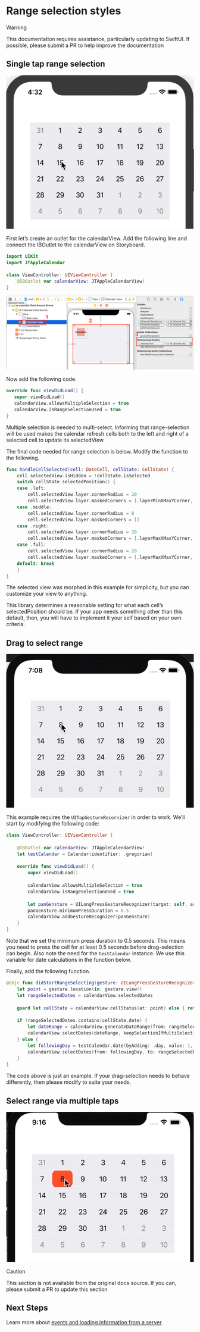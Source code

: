 # Range selection styles

> [!WARNING]
> This documentation requires assistance, particularly updating to SwiftUI. If possible, please submit a PR to help improve the documentation

## Single tap range selection

![single tap range selection](./images/image1.gif)

First let’s create an outlet for the calendarView. Add the following line and connect the IBOutlet to the calendarView on Storyboard.

```swift
import UIKit
import JTAppleCalendar

class ViewController: UIViewController {
    @IBOutlet var calendarView: JTAppleCalendarView!
}
```

![connect IBOutlet](./images/image2.png)

Now add the following code.

```swift
override func viewDidLoad() {
   super.viewDidLoad()
   calendarView.allowsMultipleSelection = true
   calendarView.isRangeSelectionUsed = true
}
```

Multiple selection is needed to multi-select. Informing that range-selection will be used makes the calendar refresh cells both to the left and right of a selected cell to update its selectedView.

The final code needed for range selection is below. Modify the function to the following.

```swift
func handleCellSelected(cell: DateCell, cellState: CellState) {
    cell.selectedView.isHidden = !cellState.isSelected
    switch cellState.selectedPosition() {
    case .left:
        cell.selectedView.layer.cornerRadius = 20
        cell.selectedView.layer.maskedCorners = [.layerMinXMaxYCorner, .layerMinXMinYCorner]
    case .middle:
        cell.selectedView.layer.cornerRadius = 0
        cell.selectedView.layer.maskedCorners = []
    case .right:
        cell.selectedView.layer.cornerRadius = 20
        cell.selectedView.layer.maskedCorners = [.layerMaxXMaxYCorner, .layerMaxXMinYCorner]
    case .full:
        cell.selectedView.layer.cornerRadius = 20
        cell.selectedView.layer.maskedCorners = [.layerMaxXMaxYCorner, .layerMaxXMinYCorner, .layerMinXMaxYCorner, .layerMinXMinYCorner]
    default: break
    }
}
```

The selected view was morphed in this example for simplicity, but you can customize your view to anything.

This library determines a reasonable setting for what each cell’s selectedPosition should be. If your app needs something other than this default, then, you will have to implement it your self based on your own criteria.

## Drag to select range

![drag on screen to select range](./images/image3.gif)

This example requires the `UITapGestureRecornizer` in order to work. We’ll start by modifying the following code:

```swift
class ViewController: UIViewController {

    @IBOutlet var calendarView: JTAppleCalendarView!
    let testCalendar = Calendar(identifier: .gregorian)

    override func viewDidLoad() {
        super.viewDidLoad()

        calendarView.allowsMultipleSelection = true
        calendarView.isRangeSelectionUsed = true

        let panGensture = UILongPressGestureRecognizer(target: self, action: #selector(didStartRangeSelecting(gesture:)))
        panGensture.minimumPressDuration = 0.5
        calendarView.addGestureRecognizer(panGensture)
    }
}
```

Note that we set the minimum press duration to 0.5 seconds. This means you need to press the cell for at least 0.5 seconds before drag-selection can begin. Also note the need for the `testCalendar` instance. We use this variable for date calculations in the function below.

Finally, add the following function.

```swift
@objc func didStartRangeSelecting(gesture: UILongPressGestureRecognizer) {
    let point = gesture.location(in: gesture.view!)
    let rangeSelectedDates = calendarView.selectedDates

    guard let cellState = calendarView.cellStatus(at: point) else { return }

    if !rangeSelectedDates.contains(cellState.date) {
        let dateRange = calendarView.generateDateRange(from: rangeSelectedDates.first ?? cellState.date, to: cellState.date)
        calendarView.selectDates(dateRange, keepSelectionIfMultiSelectionAllowed: true)
    } else {
        let followingDay = testCalendar.date(byAdding: .day, value: 1, to: cellState.date)!
        calendarView.selectDates(from: followingDay, to: rangeSelectedDates.last!, keepSelectionIfMultiSelectionAllowed: false)
    }
}
```

The code above is just an example. If your drag-selection needs to behave differently, then please modify to suite your needs.

## Select range via multiple taps

![selct range via multiple taps](./images/image4.gif)

> [!CAUTION]
> This section is not available from the original docs source. If you can, please submit a PR to update this section

## Next Steps

Learn more about [events and loading information from a server](../adding-events/Adding%20Events.md)
